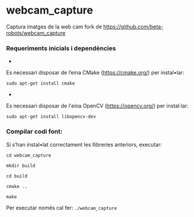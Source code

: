 # webcam_capture
Captura imatges de la web cam fork de https://github.com/beta-robots/webcam_capture
### Requeriments inicials i dependències
* ```rubyCMake
Es necessari disposar de l’eina CMake (https://cmake.org/)  per instal•lar:

 `sudo apt-get install cmake`

* ```rubyOpenCV
Es necessari disposar de l'eina OpenCV (https://opencv.org/) per instal·lar:

`sudo apt-get install libopencv-dev`

### Compilar codi font:

Si s’han instal•lat correctament les llibreries anteriors, executar:

`cd webcam_capture`

`mkdir build`

`cd build`

`cmake ..`

`make`

Per executar només cal fer: `./webcam_capture`
